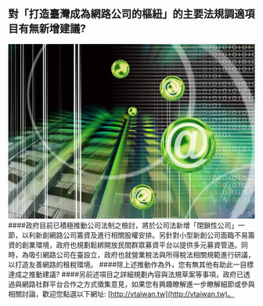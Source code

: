 ## 對「打造臺灣成為網路公司的樞紐」的主要法規調適項目有無新增建議?
![](PL001_0.jpg)
####政府目前已積極推動公司法制之檢討，將於公司法新增「閉鎖性公司」一節，以利新創網路公司籌資及進行相關股權安排。另針對小型新創公司面臨不易籌資的創業環境，政府也規劃鬆綁開放民間群眾募資平台以提供多元募資管道。同時，為吸引網路公司在臺設立，政府也就營業稅法與所得稅法相關規範進行研議，以打造友善網路的租稅環境。
####除上述推動作為外，您有無其他有助此一目標達成之推動建議?
####另前述項目之詳細規劃內容與法規草案等事項，政府已透過與網路社群平台合作之方式徵集意見，如果您有興趣瞭解進一步瞭解細節或參與相關討論，歡迎您點選以下網址: [http://vtaiwan.tw](http://vtaiwan.tw)。
